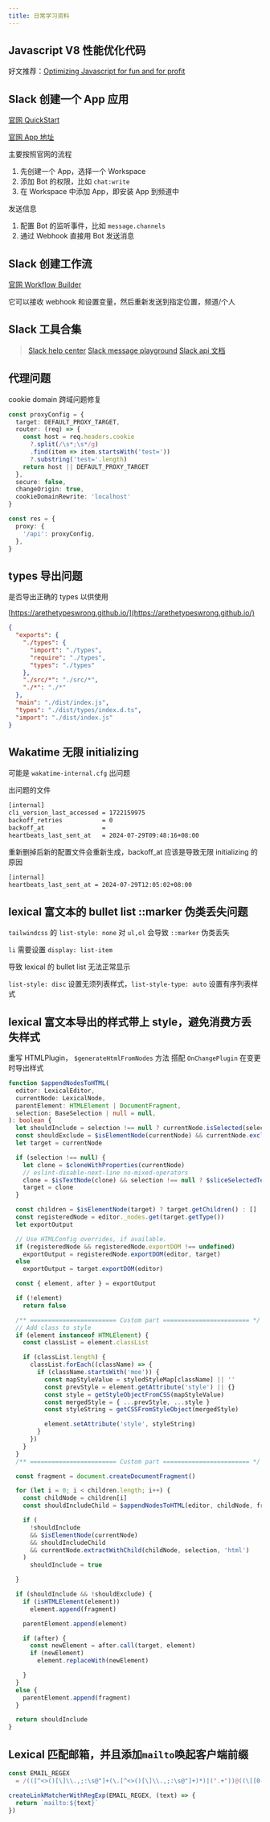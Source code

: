 ```yaml
---
title: 日常学习资料
---
```


## Javascript V8 性能优化代码

好文推荐：[Optimizing Javascript for fun and for profit](https://romgrk.com/posts/optimizing-javascript/)

## Slack 创建一个 App 应用

[官网 QuickStart](https://api.slack.com/quickstart)

[官网 App 地址](https://api.slack.com/apps)

主要按照官网的流程

1. 先创建一个 App，选择一个 Workspace
2. 添加 Bot 的权限，比如 `chat:write`
3. 在 Workspace 中添加 App，即安装 App 到频道中

发送信息

1. 配置 Bot 的监听事件，比如 `message.channels`
2. 通过 Webhook 直接用 Bot 发送消息

## Slack 创建工作流

[官网 Workflow Builder](https://slack.com/intl/zh-cn/help/articles/17542172840595-%E6%9E%84%E5%BB%BA%E5%B7%A5%E4%BD%9C%E6%B5%81%E7%A8%8B%EF%BC%9A%E5%9C%A8-Slack-%E4%B8%AD%E5%BB%BA%E7%AB%8B%E5%B7%A5%E4%BD%9C%E6%B5%81%E7%A8%8B#%E5%8F%98%E9%87%8F-1)

它可以接收 webhook 和设置变量，然后重新发送到指定位置，频道/个人

## Slack 工具合集

> [Slack help center](https://slack.com/intl/zh-cn/help/categories/360000049043)
> [Slack message playground](https://app.slack.com/block-kit-builder/T011CF3CMJN#%7B%22blocks%22:%5B%5D%7D)
> [Slack api 文档](https://api.slack.com/tutorials)

## 代理问题

cookie domain 跨域问题修复

```ts
const proxyConfig = {
  target: DEFAULT_PROXY_TARGET,
  router: (req) => {
    const host = req.headers.cookie
      ?.split(/\s*;\s*/g)
      .find(item => item.startsWith('test='))
      ?.substring('test='.length)
    return host || DEFAULT_PROXY_TARGET
  },
  secure: false,
  changeOrigin: true,
  cookieDomainRewrite: 'localhost'
}

const res = {
  proxy: {
    '/api': proxyConfig,
  },
}
```

## types 导出问题

是否导出正确的 types 以供使用

[https://arethetypeswrong.github.io/](https://arethetypeswrong.github.io/)

```json
{
  "exports": {
    "./types": {
      "import": "./types",
      "require": "./types",
      "types": "./types"
    },
    "./src/*": "./src/*",
    "./*": "./*"
  },
  "main": "./dist/index.js",
  "types": "./dist/types/index.d.ts",
  "import": "./dist/index.js"
}
```

## Wakatime 无限 initializing

可能是 `wakatime-internal.cfg` 出问题

出问题的文件

```sh
[internal]
cli_version_last_accessed = 1722159975
backoff_retries           = 0
backoff_at                = 
heartbeats_last_sent_at   = 2024-07-29T09:48:16+08:00
```

重新删掉后新的配置文件会重新生成，backoff_at 应该是导致无限 initializing 的原因

```sh
[internal]
heartbeats_last_sent_at = 2024-07-29T12:05:02+08:00
```

## lexical 富文本的 bullet list ::marker 伪类丢失问题

`tailwindcss` 的 `list-style: none` 对 `ul,ol` 会导致 `::marker` 伪类丢失

`li` 需要设置 `display: list-item`

导致 lexical 的 bullet list 无法正常显示

`list-style: disc` 设置无须列表样式，`list-style-type: auto` 设置有序列表样式

## lexical 富文本导出的样式带上 style，避免消费方丢失样式

重写 HTMLPlugin， `$generateHtmlFromNodes` 方法 搭配 `OnChangePlugin` 在变更时导出样式

```ts
function $appendNodesToHTML(
  editor: LexicalEditor,
  currentNode: LexicalNode,
  parentElement: HTMLElement | DocumentFragment,
  selection: BaseSelection | null = null,
): boolean {
  let shouldInclude = selection !== null ? currentNode.isSelected(selection) : true
  const shouldExclude = $isElementNode(currentNode) && currentNode.excludeFromCopy('html')
  let target = currentNode

  if (selection !== null) {
    let clone = $cloneWithProperties(currentNode)
    // eslint-disable-next-line no-mixed-operators
    clone = $isTextNode(clone) && selection !== null ? $sliceSelectedTextNodeContent(selection, clone) : clone
    target = clone
  }

  const children = $isElementNode(target) ? target.getChildren() : []
  const registeredNode = editor._nodes.get(target.getType())
  let exportOutput

  // Use HTMLConfig overrides, if available.
  if (registeredNode && registeredNode.exportDOM !== undefined)
    exportOutput = registeredNode.exportDOM(editor, target)
  else
    exportOutput = target.exportDOM(editor)

  const { element, after } = exportOutput

  if (!element)
    return false

  /** ======================== Custom part ======================== */
  // Add class to style
  if (element instanceof HTMLElement) {
    const classList = element.classList

    if (classList.length) {
      classList.forEach((className) => {
        if (className.startsWith('moe')) {
          const mapStyleValue = styledStyleMap[className] || ''
          const prevStyle = element.getAttribute('style') || {}
          const style = getStyleObjectFromCSS(mapStyleValue)
          const mergedStyle = { ...prevStyle, ...style }
          const styleString = getCSSFromStyleObject(mergedStyle)

          element.setAttribute('style', styleString)
        }
      })
    }
  }
  /** ======================== Custom part ======================== */

  const fragment = document.createDocumentFragment()

  for (let i = 0; i < children.length; i++) {
    const childNode = children[i]
    const shouldIncludeChild = $appendNodesToHTML(editor, childNode, fragment, selection)

    if (
      !shouldInclude
      && $isElementNode(currentNode)
      && shouldIncludeChild
      && currentNode.extractWithChild(childNode, selection, 'html')
    )
      shouldInclude = true

  }

  if (shouldInclude && !shouldExclude) {
    if (isHTMLElement(element))
      element.append(fragment)

    parentElement.append(element)

    if (after) {
      const newElement = after.call(target, element)
      if (newElement)
        element.replaceWith(newElement)

    }
  }
  else {
    parentElement.append(fragment)
  }

  return shouldInclude
}
```

## Lexical 匹配邮箱，并且添加`mailto`唤起客户端前缀

```ts
const EMAIL_REGEX
  = /(([^<>()[\]\\.,;:\s@"]+(\.[^<>()[\]\\.,;:\s@"]+)*)|(".+"))@((\[[0-9]{1,3}\.[0-9]{1,3}\.[0-9]{1,3}\.[0-9]{1,3}\])|(([a-zA-Z\-0-9]+\.)+[a-zA-Z]{2,}))/

createLinkMatcherWithRegExp(EMAIL_REGEX, (text) => {
  return `mailto:${text}`
})
```